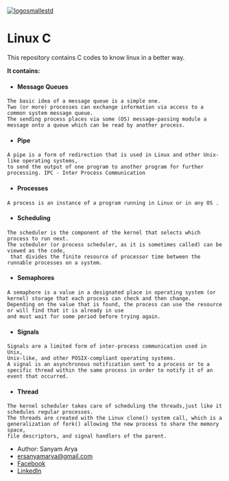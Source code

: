 [![logosmallestd](https://user-images.githubusercontent.com/28115284/28752842-881291c0-7546-11e7-9277-bd89186ca933.png)](https://github.com/ersanyamarya)

# Linux C 
This repository contains C codes to know linux in a better way.

**It contains:**

* #### Message Queues


```
The basic idea of a message queue is a simple one. 
Two (or more) processes can exchange information via access to a common system message queue.
The sending process places via some (OS) message-passing module a message onto a queue which can be read by another process.
```

* #### Pipe


```
A pipe is a form of redirection that is used in Linux and other Unix-like operating systems,
to send the output of one program to another program for further processing. IPC - Inter Process Communication 
```
* #### Processes

```
A process is an instance of a program running in Linux or in any OS .
```
* #### Scheduling
```
The scheduler is the component of the kernel that selects which process to run next. 
The scheduler (or process scheduler, as it is sometimes called) can be viewed as the code,
 that divides the finite resource of processor time between the runnable processes on a system.
```
* #### Semaphores
```
A semaphore is a value in a designated place in operating system (or kernel) storage that each process can check and then change.
Depending on the value that is found, the process can use the resource or will find that it is already in use
and must wait for some period before trying again.
```
* #### Signals
```
Signals are a limited form of inter-process communication used in Unix,
Unix-like, and other POSIX-compliant operating systems.
A signal is an asynchronous notification sent to a process or to a specific thread within the same process in order to notify it of an event that occurred.
```
* #### Thread
```
The kernel scheduler takes care of scheduling the threads,just like it schedules regular processes.
The threads are created with the Linux clone() system call, which is a generalization of fork() allowing the new process to share the memory space, 
file descriptors, and signal handlers of the parent.
```
* Author: Sanyam Arya 
* ersanyamarya@gmail.com
* [Facebook](https://www.facebook.com/er.sanyam.arya)
* [LinkedIn](https://www.linkedin.com/in/sanyam-arya-077ab638/)
